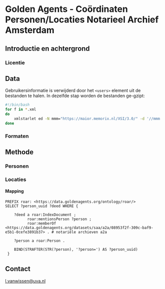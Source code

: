 # Golden Agents - Coördinaten Personen/Locaties Notarieel Archief Amsterdam

## Introductie en achtergrond

### Licentie

## Data

Gebruikersinformatie is verwijderd door het `<users>` element uit de bestanden te halen. In dezelfde stap worden de bestanden ge-gzipt:
```bash
#!/bin/bash
for f in *.xml
do
    xmlstarlet ed -N mmm="https://maior.memorix.nl/XSI/3.0/" -d '//mmm:MMM/mmm:export/mmm:users' $f | gzip -9 > $f.gz
done
```

### Formaten

## Methode

### Personen

### Locaties

#### Mapping

```sparql
PREFIX roar: <https://data.goldenagents.org/ontology/roar/>
SELECT ?person_uuid ?deed WHERE {

    ?deed a roar:IndexDocument ;
          roar:mentionsPerson ?person ;
          roar:memberOf <https://data.goldenagents.org/datasets/saa/a2a/08953f2f-309c-baf9-e5b1-0cefe3891b37> . # notariële archieven a2a

    ?person a roar:Person .

    BIND(STRAFTER(STR(?person), '?person=') AS ?person_uuid)
 }
```

## Contact
l.vanwissen@uva.nl
